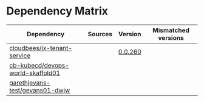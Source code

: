 # Dependency Matrix

Dependency | Sources | Version | Mismatched versions
---------- | ------- | ------- | -------------------
[cloudbees/jx-tenant-service](https://github.com/cloudbees/jx-tenant-service) |  | [0.0.260](https://github.com/cloudbees/jx-tenant-service/releases/tag/v0.0.260) | 
[cb-kubecd/devops-world-skaffold01](https://github.com/cb-kubecd/devops-world-skaffold01.git) |  | []() | 
[garethjevans-test/gevans01-dwjw](https://github.com/garethjevans-test/gevans01-dwjw.git) |  | []() | 
